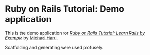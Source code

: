 # Ruby on Rails Tutorial: Demo application

This is the demo application for
[*Ruby on Rails Tutorial: Learn Rails by Example*](http://railstutorial.org/) 
by [Michael Hartl](http://michaelhartl.com/).

Scaffolding and generating were used profusely.
